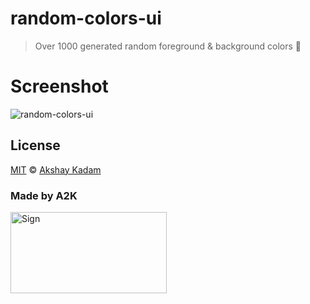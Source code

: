 # random-colors-ui

> Over 1000 generated random foreground & background colors :ghost:

# Screenshot

![random-colors-ui](http://imgur.com/x1GPidI.png)

## License

[MIT](LICENSE.md) © [Akshay Kadam](https://github.com/deadcoder0904)

### Made by A2K

<img src="http://imgur.com/jfmA33n.png" alt="Sign" width=250 height=130 />
